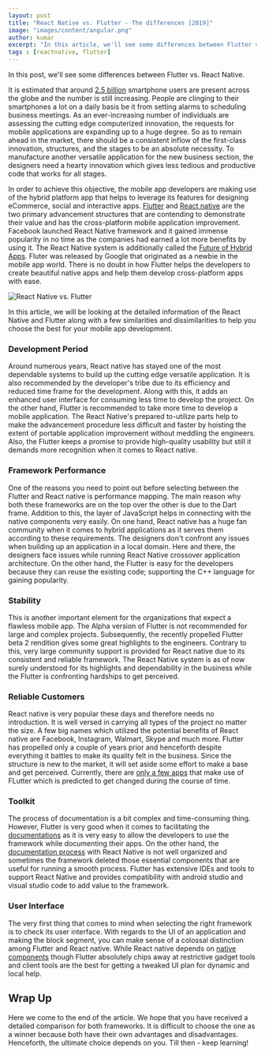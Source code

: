 ```yaml
---
layout: post
title: "React Native vs. Flutter - The differences [2019]"
image: "images/content/angular.png"
author: kumar
excerpt: "In this article, we'll see some differences between Flutter vs. React Native." 
tags : [reactnative, flutter]
---
```


In this post, we'll see some differences between Flutter vs. React Native.

It is estimated that around [2.5 billion](https://www.statista.com/statistics/330695/number-of-smartphone-users-worldwide/) smartphone users are present across the globe and the number is still increasing. People are clinging to their smartphones a lot on a daily basis be it from setting alarms to scheduling business meetings. As an ever-increasing number of individuals are assessing the cutting edge computerized innovation, the requests for mobile applications are expanding up to a huge degree. So as to remain ahead in the market, there should be a consistent inflow of the first-class innovation, structures, and the stages to be an absolute necessity. To manufacture another versatile application for the new business section, the designers need a hearty innovation which gives less tedious and productive code that works for all stages.

In order to achieve this objective, the mobile app developers are making use of the hybrid platform app that helps to leverage its features for designing eCommerce, social and interactive apps. [Flutter](https://flutter.dev/) and [React native](https://facebook.github.io/react-native/) are the two primary advancement structures that are contending to demonstrate their value and has the cross-platform mobile application improvement. Facebook launched React Native framework and it gained immense popularity in no time as the companies had earned a lot more benefits by using it. The React Native system is additionally called the [Future of Hybrid Apps](https://technostacks.com/blog/react-native-hybrid-apps/). Fluter was released by Google that originated as a newbie in the mobile app world. There is no doubt in how Flutter helps the developers to create beautiful native apps and help them develop cross-platform apps with ease.

  

![React Native vs. Flutter](https://lh6.googleusercontent.com/6avxkx5cyyYcmUj2y4TEGyiWV3_pod_6eZ34eVUwiMkPS3eiLhtL54pMP2QDojiYwydT4PnSDCaZeUf0sy4SfIRCGr-kLJnKhHf8RE7P5gcpM8mq-KA-RtdFcT4HbC2cK5Hifl9hvatlLFjz3w)

  

In this article, we will be looking at the detailed information of the React Native and Flutter along with a few similarities and dissimilarities to help you choose the best for your mobile app development.

  

### Development Period
    

Around numerous years, React native has stayed one of the most dependable systems to build up the cutting edge versatile application. It is also recommended by the developer's tribe due to its efficiency and reduced time frame for the development. Along with this, it adds an enhanced user interface for consuming less time to develop the project. On the other hand, Flutter is recommended to take more time to develop a mobile application. The React Native's prepared to-utilize parts help to make the advancement procedure less difficult and faster by hoisting the extent of portable application improvement without meddling the engineers. Also, the Flutter keeps a promise to provide high-quality usability but still it demands more recognition when it comes to React native.

  

### Framework Performance
    

One of the reasons you need to point out before selecting between the Flutter and React native is performance mapping. The main reason why both these frameworks are on the top over the other is due to the Dart frame. Addition to this, the layer of JavaScript helps in connecting with the native components very easily. On one hand, React native has a huge fan community when it comes to hybrid applications as it serves them according to these requirements. The designers don't confront any issues when building up an application in a local domain. Here and there, the designers face issues while running React Native crossover application architecture. On the other hand, the Flutter is easy for the developers because they can reuse the existing code; supporting the C++ language for gaining popularity.

### Stability
    
This is another important element for the organizations that expect a flawless mobile app. The Alpha version of Flutter is not recommended for large and complex projects. Subsequently, the recently propelled Flutter beta 2 rendition gives some great highlights to the engineers. Contrary to this, very large community support is provided for React native due to its consistent and reliable framework. The React Native system is as of now surely understood for its highlights and dependability in the business while the Flutter is confronting hardships to get perceived.

### Reliable Customers

React native is very popular these days and therefore needs no introduction. It is well versed in carrying all types of the project no matter the size. A few big names which utilized the potential benefits of React native are Facebook, Instagram, Walmart, Skype and much more. Flutter has propelled only a couple of years prior and henceforth despite everything it battles to make its quality felt in the business. Since the structure is new to the market, it will set aside some effort to make a base and get perceived. Currently, there are [only a few apps](https://flutter.dev/showcase) that make use of FLutter which is predicted to get changed during the course of time.

### Toolkit
    

The process of documentation is a bit complex and time-consuming thing. However, Flutter is very good when it comes to facilitating the [documentations](https://flutter.dev/docs) as it is very easy to allow the developers to use the framework while documenting their apps. On the other hand, the [documentation process](https://devdocs.io/react_native/) with React Native is not well organized and sometimes the framework deleted those essential components that are useful for running a smooth process. Flutter has extensive IDEs and tools to support React Native and provides compatibility with android studio and visual studio code to add value to the framework.

  

### User Interface
   
The very first thing that comes to mind when selecting the right framework is to check its user interface. With regards to the UI of an application and making the block segment, you can make sense of a colossal distinction among Flutter and React native. While React native depends on [native components](https://www.lynda.com/React-js-tutorials/Introduction-native-components/577374/610777-4.html) though Flutter absolutely chips away at restrictive gadget tools and client tools are the best for getting a tweaked UI plan for dynamic and local help.

  

## Wrap Up

Here we come to the end of the article. We hope that you have received a detailed comparison for both frameworks. It is difficult to choose the one as a winner because both have their own advantages and disadvantages. Henceforth, the ultimate choice depends on you. Till then - keep learning!

